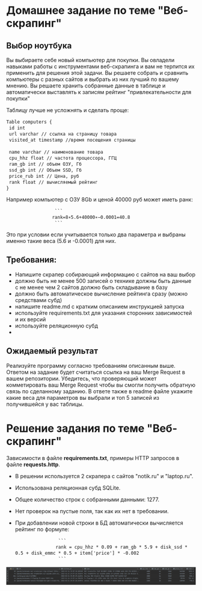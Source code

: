 # Домашнее задание по теме "Веб-скрапинг"
## Выбор ноутбука
Вы выбираете себе новый компьютер для покупки. Вы овладели навыками работы с инструментами веб-скрапинга и вам не терпится их применить для решения этой задачи. Вы решаете собрать и сравнить компьютеры с разных сайтов и выбрать из них лучший по вашему мнению. Вы решаете хранить собранные данные в таблице и автоматически выставлять к записям рейтинг "привлекательности для покупки"

Таблицу лучше не усложнять и сделать проще:
 ```
 Table computers {
  id int 
  url varchar // ссылка на страницу товара
  visited_at timestamp //время посещения страницы

  name varchar // наименование товара
  cpu_hhz float // частота процессора, ГГЦ
  ram_gb int // объем ОЗУ, Гб
  ssd_gb int // Объем SSD, Гб
  price_rub int // Цена, руб
  rank float // вычисляемый рейтинг
}
 ```
Например компьютер с ОЗУ 8Gb и ценой 40000 руб может иметь ранк:

                      ```
                     rank=8∗5.6+40000∗−0.0001=40.8
                      ```
                      
Это при условии если учитывается только два параметра и выбраны именно такие веса (5.6 и -0.0001) для них.

## Требования:
 - Напишите скрапер собирающий информацию с сайтов на ваш выбор 
 - должно быть не менее 500 записей о технике должны быть данные с не менее чем 2 сайтов должно быть складывание в базу
 - должно быть автоматическое вычисление рейтинга сразу (можно средствами субд)
 - напишите readme.md с кратким описанием инструкцией запуска
 - используйте requirements.txt для указания сторонних зависимостей и их версий
 - используйте реляционную субд
 -
## Ожидаемый результат
Реализуйте программу согласно требованиям описанным выше.
Ответом на задание будет считаться ссылка на ваш Merge Request в вашем репозитории. Убедитесь, что проверяющий может комметировать ваш Merge Request чтобы вы смогли получить обратную связь по сделанному заданию.
В ответе также в readme файле укажите какие веса для параметров вы выбрали и топ 5 записей из получившейся у вас таблицы.

# Решение задания по теме "Веб-скрапинг"
Зависимости в файле **requirements.txt**, примеры HTTP запросов в файле **requests.http**.
- В решении используется 2 скрапера с сайтов "notik.ru" и "laptop.ru".
- Использована реляционная субд SQLite.
- Общее количество строк с собранными данными: 1277.
- Нет проверок на пустые поля, так как их нет в требовании.
- При добавлении новой строки в БД автоматически вычисляется рейтинг по формуле:

                      ```
                     rank = cpu_hhz * 0.09 + ram_gb * 5.9 + disk_ssd * 0.5 + disk_emmc * 0.5 + item['price'] * -0.002
                      ```
                      
 ![Топ 5 записей](https://github.com/ayanchevsky/HomeWork2/blob/master/top5.PNG) 
                     
 
